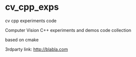 # cv_cpp_exps
cv  cpp   experiments code 

Computer Vision C++ experiments and demos code collection

based on cmake

3rdparty link:
http://blabla.com




